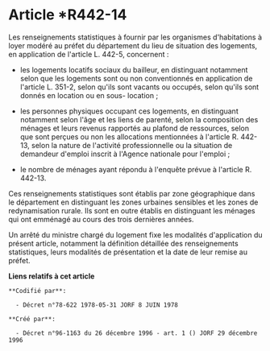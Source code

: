 # Article *R442-14

Les renseignements statistiques à fournir par les organismes d'habitations à loyer modéré au préfet du département du lieu de
situation des logements, en application de l'article L. 442-5, concernent :

- les logements locatifs sociaux du bailleur, en distinguant notamment selon que les logements sont ou non conventionnés en
application de l'article L. 351-2, selon qu'ils sont vacants ou occupés, selon qu'ils sont donnés en location ou en sous-
location ;

- les personnes physiques occupant ces logements, en distinguant notamment selon l'âge et les liens de parenté, selon la
composition des ménages et leurs revenus rapportés au plafond de ressources, selon que sont perçues ou non les allocations
mentionnées à l'article R. 442-13, selon la nature de l'activité professionnelle ou la situation de demandeur d'emploi
inscrit à l'Agence nationale pour l'emploi ;

- le nombre de ménages ayant répondu à l'enquête prévue à l'article R. 442-13.

Ces renseignements statistiques sont établis par zone géographique dans le département en distinguant les zones urbaines
sensibles et les zones de redynamisation rurale. Ils sont en outre établis en distinguant les ménages qui ont emménagé au
cours des trois dernières années.

Un arrêté du ministre chargé du logement fixe les modalités d'application du présent article, notamment la définition
détaillée des renseignements statistiques, leurs modalités de présentation et la date de leur remise au préfet.

**Liens relatifs à cet article**

	**Codifié par**:

	  - Décret n°78-622 1978-05-31 JORF 8 JUIN 1978

	**Créé par**:

	  - Décret n°96-1163 du 26 décembre 1996 - art. 1 () JORF 29 décembre 1996
